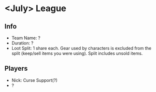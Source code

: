 # \<July> League

## Info

- Team Name: ?
- Duration: ?
- Loot Split: 1 share each. Gear used by characters is excluded from the split (keep/sell items you were using). Split includes unsold items.

## Players

- Nick: Curse Support(?)
- ?
